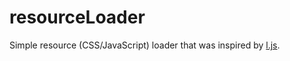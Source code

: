 # resourceLoader
Simple resource (CSS/JavaScript) loader that was inspired by [l.js](https://github.com/malko/l.js).
